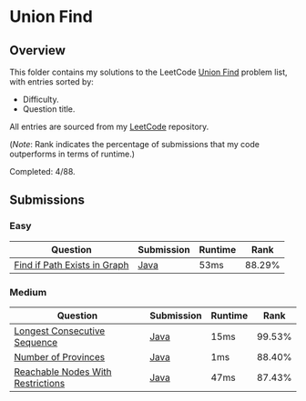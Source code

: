 # Union Find

## Overview
This folder contains my solutions to the LeetCode [Union Find](https://leetcode.com/problem-list/union-find/) problem list,
with entries sorted by:
- Difficulty.
- Question title.

All entries are sourced from my [LeetCode](https://github.com/shumarb/leetcode) repository.

(*Note*: Rank indicates the percentage of submissions that my code outperforms in terms of runtime.)

Completed: 4/88.

## Submissions
### Easy
| Question                                                                                                | Submission                                                                                     | Runtime | Rank   |
|---------------------------------------------------------------------------------------------------------|------------------------------------------------------------------------------------------------|---------|--------|
| [Find if Path Exists in Graph](https://leetcode.com/problems/find-if-path-exists-in-graph/description/) | [Java](https://github.com/shumarb/leetcode/blob/main/submissions/FindIfPathExistsInGraph.java) | 53ms    | 88.29% |

### Medium
| Question                                                                                                          | Submission                                                                                            | Runtime | Rank   |
|-------------------------------------------------------------------------------------------------------------------|-------------------------------------------------------------------------------------------------------|---------|--------|
| [Longest Consecutive Sequence](https://leetcode.com/problems/longest-consecutive-sequence/description/)           | [Java](https://github.com/shumarb/leetcode/blob/main/submissions/LongestConsecutiveSequence.java)     | 15ms    | 99.53% |
| [Number of Provinces](https://leetcode.com/problems/number-of-provinces/description/)                             | [Java](https://github.com/shumarb/leetcode/blob/main/submissions/NumberOfProvinces.java)              | 1ms     | 88.40% |
| [Reachable Nodes With Restrictions](https://leetcode.com/problems/reachable-nodes-with-restrictions/description/) | [Java](https://github.com/shumarb/leetcode/blob/main/submissions/ReachableNodesWithRestrictions.java) | 47ms    | 87.43% |
